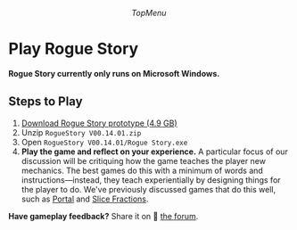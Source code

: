 $$TopMenu$$

# Play Rogue Story

**Rogue Story currently only runs on Microsoft Windows.**

## Steps to Play
1. [Download Rogue Story prototype (4.9 GB)](https://drive.google.com/file/d/1gQ-iwsenIx7GjT6nH5jFv1frpC5WrkHy/view?usp=sharing)
2. Unzip `RogueStory V00.14.01.zip`
3. Open `RogueStory V00.14.01/Rogue Story.exe`
4. **Play the game and reflect on your experience.** A particular focus of our discussion will be critiquing how the game teaches the player new mechanics. The best games do this with a minimum of words and instructions&mdash;instead, they teach experientially by designing things for the player to do. We've previously discussed games that do this well, such as [Portal](/events/2024-12/) and [Slice Fractions](/events/2025-05/).

**Have gameplay feedback?** Share it on 💬 [the forum](https://discourse.educationalgameclub.com/).